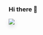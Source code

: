 ### Hi there 👋
<img src="https://media3.giphy.com/media/shckVfW7eyCPu/100w.gif?cid=5a38a5a2wid98myw3wkfe3n6leedlevaty2vwqredu4922nn&amp;rid=100w.gif&amp;ct=g" style="box-shadow: rgba(50, 50, 93, 0.25) 0px 6px 12px -2px, rgba(255, 255, 255, 0.3) 0px 3px 7px -3px;"/>
<!--
**Simonoob/simonoob** is a ✨ _special_ ✨ repository because its `README.md` (this file) appears on your GitHub profile.

Here are some ideas to get you started:

- 🔭 I’m currently working on ...
- 🌱 I’m currently learning ...
- 👯 I’m looking to collaborate on ...
- 🤔 I’m looking for help with ...
- 💬 Ask me about ...
- 📫 How to reach me: ...
- 😄 Pronouns: ...
- ⚡ Fun fact: ...
-->
